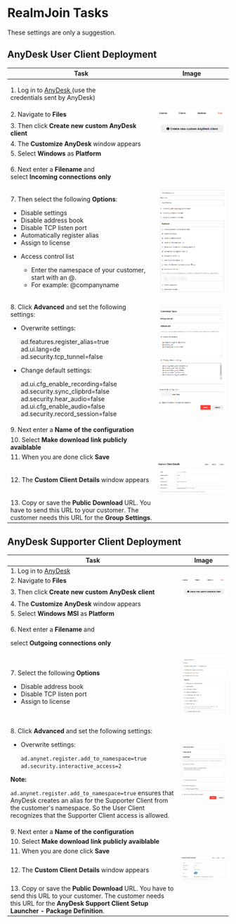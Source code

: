 # RealmJoin Tasks

These settings are only a suggestion.

## AnyDesk User Client Deployment

| Task                                                                                                                                                                                                                                                                                                                                                                                                                                  | Image                                              |
| ------------------------------------------------------------------------------------------------------------------------------------------------------------------------------------------------------------------------------------------------------------------------------------------------------------------------------------------------------------------------------------------------------------------------------------- | -------------------------------------------------- |
| <p>1. Log in to <a href="https://my.anydesk.com/login">AnyDesk </a>(use the<br>credentials sent by AnyDesk)</p>                                                                                                                                                                                                                                                                                                                       |                                                    |
| 2. Navigate to **Files**                                                                                                                                                                                                                                                                                                                                                                                                              | ![](<../../../../.gitbook/assets/image (83).png>)  |
| 3. Then click **Create new custom AnyDesk client**                                                                                                                                                                                                                                                                                                                                                                                    | ![](<../../../../.gitbook/assets/image (79).png>)  |
| 4. The **Customize AnyDesk** window appears                                                                                                                                                                                                                                                                                                                                                                                           |                                                    |
| 5. Select **Windows** as **Platform**                                                                                                                                                                                                                                                                                                                                                                                                 |                                                    |
| <p>6. Next enter a <strong>Filename</strong> and<br>select <strong>Incoming connections only</strong></p>                                                                                                                                                                                                                                                                                                                             |                                                    |
| <p>7. Then select the following <strong>Options</strong>:<br></p><ul><li>Disable settings</li><li>Disable address book</li><li>Disable TCP listen port</li><li>Automatically register alias</li><li>Assign to license</li><li><p>Access control list</p><ul><li>Enter the namespace of your customer, start with an @.</li><li>For example: @companyname</li></ul></li></ul>                                                          | ![](<../../../../.gitbook/assets/image (146).png>) |
| <p>8. Click <strong>Advanced</strong> and set the following settings:</p><ul><li><p>Overwrite settings:</p><p>ad.features.register_alias=true<br>ad.ui.lang=de<br>ad.security.tcp_tunnel=false<br></p></li><li><p>Change default settings:</p><p>ad.ui.cfg_enable_recording=false<br>ad.security.sync_clipbrd=false<br>ad.security.hear_audio=false<br>ad.ui.cfg_enable_audio=false<br>ad.security.record_session=false</p></li></ul> | ![](<../../../../.gitbook/assets/image (255).png>) |
| 9. Next enter a **Name of the configuration**                                                                                                                                                                                                                                                                                                                                                                                         |                                                    |
| 10. Select **Make download link publicly avaiblable**                                                                                                                                                                                                                                                                                                                                                                                 |                                                    |
| 11. When you are done click **Save**                                                                                                                                                                                                                                                                                                                                                                                                  |                                                    |
| 12. The **Custom Client Details** window appears                                                                                                                                                                                                                                                                                                                                                                                      | ![](<../../../../.gitbook/assets/image (143).png>) |
| 13. Copy or save the **Public Download** URL. You have to send this URL to your customer. The customer needs this URL for the **Group Settings**.                                                                                                                                                                                                                                                                                     |                                                    |

## AnyDesk Supporter Client Deployment

| Task                                                                                                                                                                                                                                                                                                                                                                                                                                                                                 | Image                                              |
| ------------------------------------------------------------------------------------------------------------------------------------------------------------------------------------------------------------------------------------------------------------------------------------------------------------------------------------------------------------------------------------------------------------------------------------------------------------------------------------ | -------------------------------------------------- |
| 1. Log in to [AnyDesk](https://my.anydesk.com/login)                                                                                                                                                                                                                                                                                                                                                                                                                                 |                                                    |
| 2. Navigate to **Files**                                                                                                                                                                                                                                                                                                                                                                                                                                                             | ![](<../../../../.gitbook/assets/image (83).png>)  |
| 3. Then click **Create new custom AnyDesk client**                                                                                                                                                                                                                                                                                                                                                                                                                                   | ![](<../../../../.gitbook/assets/image (79).png>)  |
| 4. The **Customize AnyDesk** window appears                                                                                                                                                                                                                                                                                                                                                                                                                                          |                                                    |
| 5. Select **Windows MSI** as **Platform**                                                                                                                                                                                                                                                                                                                                                                                                                                            |                                                    |
| <p>6. Next enter a <strong>Filename</strong> and</p><p>select <strong>Outgoing connections only</strong></p>                                                                                                                                                                                                                                                                                                                                                                         |                                                    |
| <p>7. Select the following <strong>Options</strong></p><ul><li>Disable address book</li><li>Disable TCP listen port</li><li>Assign to license</li></ul>                                                                                                                                                                                                                                                                                                                              | ![](<../../../../.gitbook/assets/image (161).png>) |
| <p>8. Click <strong>Advanced</strong> and set the following settings:</p><ul><li><p>Overwrite settings:</p><p><code>ad.anynet.register.add_to_namespace=true ad.security.interactive_access=2</code></p></li></ul><p><strong>Note:</strong></p><p><code>ad.anynet.register.add_to_namespace=true</code> ensures that AnyDesk creates an alias for the Supporter Client from the customer's namespace. So the User Client recognizes that the Supporter Client access is allowed.</p> | ![](<../../../../.gitbook/assets/image (68).png>)  |
| 9. Next enter a **Name of the configuration**                                                                                                                                                                                                                                                                                                                                                                                                                                        |                                                    |
| 10. Select **Make download link publicly avaiblable**                                                                                                                                                                                                                                                                                                                                                                                                                                |                                                    |
| 11. When you are done click **Save**                                                                                                                                                                                                                                                                                                                                                                                                                                                 |                                                    |
| 12. The **Custom Client Details** window appears                                                                                                                                                                                                                                                                                                                                                                                                                                     | ![](<../../../../.gitbook/assets/image (230).png>) |
| 13. Copy or save the **Public Download** URL. You have to send this URL to your customer. The customer needs this URL for the **AnyDesk Support Client Setup Launcher - Package Definition**.                                                                                                                                                                                                                                                                                        |                                                    |
